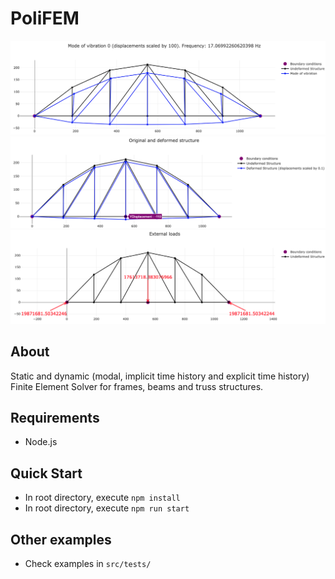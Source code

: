 # PoliFEM
<img src="modal.png" width="800">
<img src="static.png" width="800">
<img src="loads.png" width="800">

## About
Static and dynamic (modal, implicit time history and explicit time history) Finite Element Solver for frames, beams and truss structures.

## Requirements
- Node.js

## Quick Start
- In root directory, execute `npm install`
- In root directory, execute `npm run start`

## Other examples
- Check examples in `src/tests/`